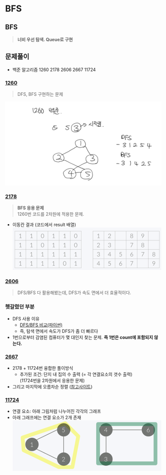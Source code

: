 # BFS 
## BFS
> <b>너비 우선 탐색. Queue로 구현</b>
## 문제풀이
- 백준 알고리즘 1260 2178 2606 2667 11724

### [1260](https://www.acmicpc.net/problem/1260)
> DFS, BFS 구현하는 문제

![img](img/3.%201260.jpg)

### [2178](https://www.acmicpc.net/problem/2178)
> <b>BFS 응용 문제</b>  
> 1260번 코드를 2차원에 적용한 문제.

- 이동칸 결과 (코드에서 result 배열)
![img](img/3.%202178.png)

### [2606](https://www.acmicpc.net/problem/2606)
> DFS/BFS 다 활용해봤는데, DFS가 속도 면에서 더 효율적이다.
### 헷갈렸던 부분
- DFS 사용 이유
  - [DFS/BFS 비교(파이썬)](https://chanos.tistory.com/m/entry/%EB%B0%B1%EC%A4%80-2606%EB%B2%88-%EB%B0%94%EC%9D%B4%EB%9F%AC%EC%8A%A4-%ED%8C%8C%EC%9D%B4%EC%8D%AC-%EB%AC%B8%EC%A0%9C-%ED%92%80%EC%9D%B4-DFS%EC%99%80-BFS-%EC%B0%A8%EC%9D%B4)
   - 즉, 탐색 면에서 속도가 DFS가 좀 더 빠르다
- 1번으로부터 감염된 컴퓨터가 몇 대인지 찾는 문제. <b>즉 1번은 count에 포함되지 않는다.</b>
### [2667](https://www.acmicpc.net/problem/2667)
- 2178 + 11724번 융합한 풀이방식
  - 추가된 조건: 단지 내 집의 수 출력 (= 각 연결요소의 갯수 출력)  
    (11724번을 2차원에서 응용한 문제)
- 그리고 마지막에 오름차순 정렬 ([참고사이트](https://coding-factory.tistory.com/595))
### [11724](https://www.acmicpc.net/problem/11724)
- 연결 요소: 아래 그림처럼 나누어진 각각의 그래프
- 아래 그래프에는 연결 요소가 2개 존재
![img](img/5.%2011724%20%EC%97%B0%EA%B2%B0%20%EC%9A%94%EC%86%8C.png)